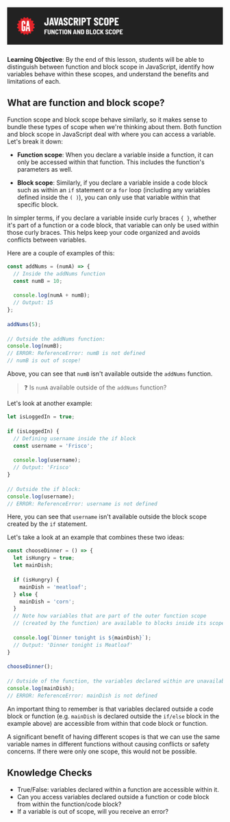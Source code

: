 # ![JavaScript Scope - Function and Block Scope](./assets/hero.png)

**Learning Objective**: By the end of this lesson, students will be able to distinguish between function and block scope in JavaScript, identify how variables behave within these scopes, and understand the benefits and limitations of each.

## What are function and block scope?

Function scope and block scope behave similarly, so it makes sense to bundle these types of scope when we're thinking about them. Both function and block scope in JavaScript deal with where you can access a variable. Let's break it down:

- **Function scope**: When you declare a variable inside a function, it can only be accessed within that function. This includes the function's parameters as well.

- **Block scope**: Similarly, if you declare a variable inside a code block such as within an `if` statement or a `for` loop (including any variables defined inside the `( )`), you can only use that variable within that specific block.

In simpler terms, if you declare a variable inside curly braces `{ }`, whether it's part of a function or a code block, that variable can only be used within those curly braces. This helps keep your code organized and avoids conflicts between variables.

Here are a couple of examples of this:

```js
const addNums = (numA) => {
  // Inside the addNums function
  const numB = 10;

  console.log(numA + numB);
  // Output: 15
};

addNums(5);

// Outside the addNums function:
console.log(numB);
// ERROR: ReferenceError: numB is not defined
// numB is out of scope!
```

Above, you can see that `numB` isn't available outside the `addNums` function.

> ❓ Is `numA` available outside of the `addNums` function?


Let's look at another example:

```js
let isLoggedIn = true;

if (isLoggedIn) {
  // Defining username inside the if block
  const username = 'Frisco';

  console.log(username); 
  // Output: 'Frisco'
}

// Outside the if block:
console.log(username); 
// ERROR: ReferenceError: username is not defined
```

Here, you can see that `username` isn't available outside the block scope created by the `if` statement.

Let's take a look at an example that combines these two ideas:

```js
const chooseDinner = () => {
  let isHungry = true;
  let mainDish;

  if (isHungry) {
    mainDish = 'meatloaf';
  } else {
    mainDish = 'corn';
  }
  // Note how variables that are part of the outer function scope
  // (created by the function) are available to blocks inside its scope!

  console.log(`Dinner tonight is ${mainDish}`);
  // Output: 'Dinner tonight is Meatloaf'
}

chooseDinner();

// Outside of the function, the variables declared within are unavailable.
console.log(mainDish);
// ERROR: ReferenceError: mainDish is not defined
```

An important thing to remember is that variables declared outside a code block or function (e.g. `mainDish` is declared outside the `if/else` block in the example above) are accessible from within that code block or function.

A significant benefit of having different scopes is that we can use the same variable names in different functions without causing conflicts or safety concerns. If there were only one scope, this would not be possible.

## Knowledge Checks

- True/False: variables declared within a function are accessible within it.
- Can you access variables declared outside a function or code block from within the function/code block?
- If a variable is out of scope, will you receive an error?